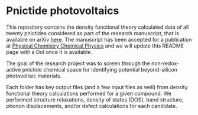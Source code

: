 # Pnictide photovoltaics
This repository contains the density functional theory calculated data of all twenty pnictides considered as part of the research manuscript, that is available on arXiv <a href="http://arxiv.org/abs/2209.12458">here</a>. The manuscript has been accepted for a publication at <a href="https://www.rsc.org/journals-books-databases/about-journals/pccp/">Physical Chemistry Chemical Physics</a> and we will update this README page with a DoI once it is available.

The goal of the research project was to screen through the non-redox-active pnictide chemical space for identifying potential beyond-silicon photovoltaic materials.

Each folder has key output files (and a few input files as well) from density functional theory calculations performed for a given compound. We performed structure relaxations, density of states (DOS), band structure, phonon displacements, and/or defect calculations for each candidate.
